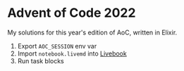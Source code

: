 # Advent of Code 2022

My solutions for this year's edition of AoC, written in Elixir.

1. Export `AOC_SESSION` env var
2. Import `notebook.livemd` into [Livebook](https://livebook.dev/)
3. Run task blocks
